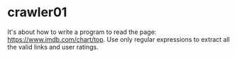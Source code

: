# crawler01
It's about how to write a program to read the page: https://www.imdb.com/chart/top. Use only regular expressions to extract all the valid links and user ratings.

